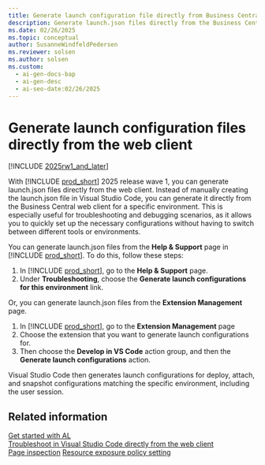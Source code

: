 ```yaml
---
title: Generate launch configuration file directly from Business Central
description: Generate launch.json files directly from the Business Central web client for easy troubleshooting and debugging in specific environments.
ms.date: 02/26/2025
ms.topic: conceptual
author: SusanneWindfeldPedersen
ms.reviewer: solsen
ms.author: solsen
ms.custom:
  - ai-gen-docs-bap
  - ai-gen-desc
  - ai-seo-date:02/26/2025
---
```


# Generate launch configuration files directly from the web client

[!INCLUDE [2025rw1_and_later](includes/2025rw1_and_later.md)]

With [!INCLUDE [prod_short](includes/prod_short.md)] 2025 release wave 1, you can generate launch.json files directly from the web client. Instead of manually creating the launch.json file in Visual Studio Code, you can generate it directly from the Business Central web client for a specific environment. This is especially useful for troubleshooting and debugging scenarios, as it allows you to quickly set up the necessary configurations without having to switch between different tools or environments.

You can generate launch.json files from the **Help & Support** page in [!INCLUDE [prod_short](includes/prod_short.md)]. To do this, follow these steps:

1. In [!INCLUDE [prod_short](includes/prod_short.md)], go to the **Help & Support** page.
1. Under **Troubleshooting**, choose the **Generate launch configurations for this environment** link.

Or, you can generate launch.json files from the **Extension Management** page. 

1. In [!INCLUDE [prod_short](includes/prod_short.md)], go to the **Extension Management** page
1. Choose the extension that you want to generate launch configurations for.
1. Then choose the **Develop in VS Code** action group, and then the **Generate launch configurations** action.

Visual Studio Code then generates launch configurations for deploy, attach, and snapshot configurations matching the specific environment, including the user session.

## Related information

[Get started with AL](devenv-get-started.md)  
[Troubleshoot in Visual Studio Code directly from the web client](devenv-troubleshoot-vscode-webclient.md)  
[Page inspection](devenv-inspecting-pages.md)
[Resource exposure policy setting](devenv-security-settings-and-ip-protection.md)